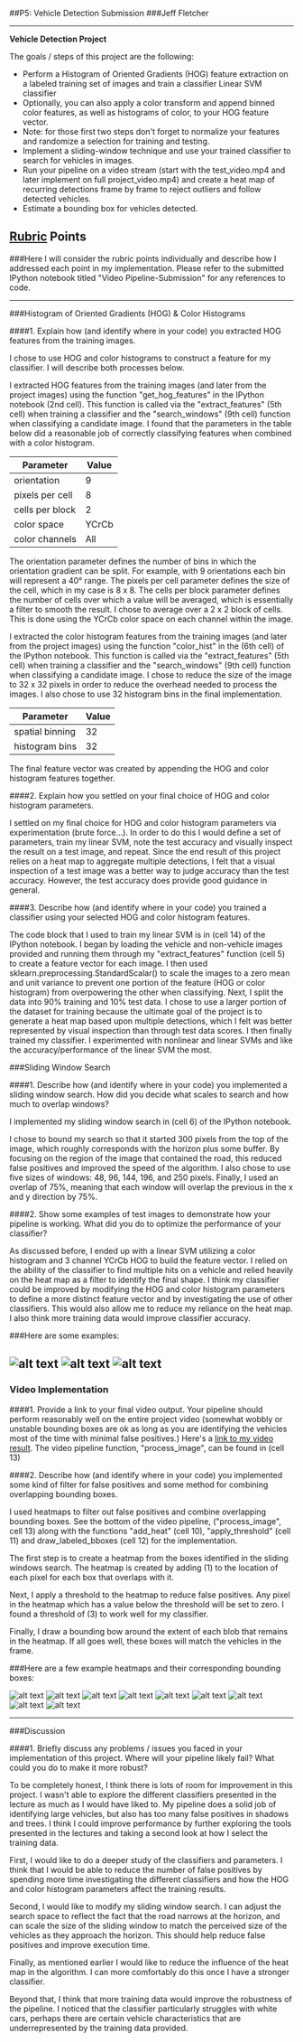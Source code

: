##P5: Vehicle Detection Submission
###Jeff Fletcher

---

**Vehicle Detection Project**

The goals / steps of this project are the following:

* Perform a Histogram of Oriented Gradients (HOG) feature extraction on a labeled training set of images and train a classifier Linear SVM classifier
* Optionally, you can also apply a color transform and append binned color features, as well as histograms of color, to your HOG feature vector. 
* Note: for those first two steps don't forget to normalize your features and randomize a selection for training and testing.
* Implement a sliding-window technique and use your trained classifier to search for vehicles in images.
* Run your pipeline on a video stream (start with the test_video.mp4 and later implement on full project_video.mp4) and create a heat map of recurring detections frame by frame to reject outliers and follow detected vehicles.
* Estimate a bounding box for vehicles detected.

[//]: # (Image References)
[image1]: ./output_images/test1_sliding.jpg
[image2]: ./output_images/test3_sliding.jpg
[image3]: ./output_images/test6_sliding.jpg
[image4]: ./output_images/test1_heatmap.jpg
[image5]: ./output_images/test1_final.jpg
[image6]: ./output_images/test3_heatmap.jpg
[image7]: ./output_images/test3_final.jpg
[image8]: ./output_images/test6_heatmap.jpg
[image9]: ./output_images/test6_final.jpg
[video1]: ./output_images/project_video_labeled.mp4

## [Rubric](https://review.udacity.com/#!/rubrics/513/view) Points
###Here I will consider the rubric points individually and describe how I addressed each point in my implementation. Please refer to the submitted IPython notebook titled "Video Pipeline-Submission" for any references to code.  

---
###Histogram of Oriented Gradients (HOG) & Color Histograms

####1. Explain how (and identify where in your code) you extracted HOG features from the training images.

I chose to use HOG and color histograms to construct a feature for my classifier. I will describe both processes below.

I extracted HOG features from the training images (and later from the project images) using the function "get_hog_features" in the IPython notebook (2nd cell). This function is called via the "extract_features" (5th cell) when training a classifier and the "search_windows" (9th cell) function when classifying a candidate image.  I found that the parameters in the table below did a reasonable job of correctly classifying features when combined with a color histogram. 

|Parameter      |Value|
|---------------|-----|
|orientation    |9    |
|pixels per cell|8    |
|cells per block|2    |
|color space    |YCrCb|
|color channels |All  |

The orientation parameter defines the number of bins in which the orientation gradient can be split. For example, with 9 orientations each bin will represent a 40&deg; range. The pixels per cell parameter defines the size of the cell, which in my case is 8 x 8. The cells per block parameter defines the number of cells over which a value will be averaged, which is essentially a filter to smooth the result. I chose to average over a 2 x 2 block of cells. This is done using the YCrCb color space on each channel within the image.

I extracted the color histogram features from the training images (and later from the project images) using the function "color_hist" in the (6th cell) of the IPython notebook. This function is called via the "extract_features" (5th cell) when training a classifier and the "search_windows" (9th cell) function when classifying a candidate image. I chose to reduce the size of the image to 32 x 32 pixels in order to reduce the overhead needed to process the images. I also chose to use 32 histogram bins in the final implementation.

|Parameter      |Value|
|---------------|-----|
|spatial binning|32   |
|histogram bins |32   |

The final feature vector was created by appending the HOG and color histogram features together.

####2. Explain how you settled on your final choice of HOG and color histogram parameters.

I settled on my final choice for HOG and color histogram parameters via experimentation (brute force...). In order to do this I would define a set of parameters, train my linear SVM, note the test accuracy and visually inspect the result on a test image, and repeat. Since the end result of this project relies on a heat map to aggregate multiple detections, I felt that a visual inspection of a test image was a better way to judge accuracy than the test accuracy. However, the test accuracy does provide good guidance in general.

####3. Describe how (and identify where in your code) you trained a classifier using your selected HOG and color histogram features.

The code block that I used to train my linear SVM is in (cell 14) of the IPython notebook. I began by loading the vehicle and non-vehicle images provided and running them through my "extract_features" function (cell 5) to create a feature vector for each image. I then used sklearn.preprocessing.StandardScalar() to scale the images to a zero mean and unit variance to prevent one portion of the feature (HOG or color histogram) from overpowering the other when classifying. Next, I split the data into 90% training and 10% test data. I chose to use a larger portion of the dataset for training because the ultimate goal of the project is to generate a heat map based upon multiple detections, which I felt was better represented by visual inspection than through test data scores. I then finally trained my classifier. I experimented with nonlinear and linear SVMs and like the accuracy/performance of the linear SVM the most.

###Sliding Window Search

####1. Describe how (and identify where in your code) you implemented a sliding window search.  How did you decide what scales to search and how much to overlap windows?

I implemented my sliding window search in (cell 6) of the IPython notebook.

I chose to bound my search so that it started 300 pixels from the top of the image, which roughly corresponds with the horizon plus some buffer. By focusing on the region of the image that contained the road, this reduced false positives and improved the speed of the algorithm. I also chose to use five sizes of windows: 48, 96, 144, 196, and 250 pixels. Finally, I used an overlap of 75%, meaning that each window will overlap the previous in the x and y direction by 75%.

####2. Show some examples of test images to demonstrate how your pipeline is working.  What did you do to optimize the performance of your classifier?

As discussed before, I ended up with a linear SVM utilizing a color histogram and 3 channel YCrCb HOG to build the feature vector. I relied on the ability of the classifier to find multiple hits on a vehicle and relied heavily on the heat map as a filter to identify the final shape. I think my classifier could be improved by modifying the HOG and color histogram parameters to define a more distinct feature vector and by investigating the use of other classifiers. This would also allow me to reduce my reliance on the heat map. I also think more training data would improve classifier accuracy.

###Here are some examples:

![alt text][image1]
![alt text][image2]
![alt text][image3]
---

### Video Implementation

####1. Provide a link to your final video output.  Your pipeline should perform reasonably well on the entire project video (somewhat wobbly or unstable bounding boxes are ok as long as you are identifying the vehicles most of the time with minimal false positives.)
Here's a [link to my video result](./output_images/project_video_labeled.mp4). The video pipeline function, "process_image", can be found in (cell 13)


####2. Describe how (and identify where in your code) you implemented some kind of filter for false positives and some method for combining overlapping bounding boxes.

I used heatmaps to filter out false positives and combine overlapping bounding boxes. See the bottom of the video pipeline, ("process_image", cell 13) along with the functions "add_heat" (cell 10), "apply_threshold" (cell 11) and draw_labeled_bboxes (cell 12) for the implementation. 

The first step is to create a heatmap from the boxes identified in the sliding windows search. The heatmap is created by adding (1) to the location of each pixel for each box that overlaps with it.

Next, I apply a threshold to the heatmap to reduce false positives. Any pixel in the heatmap which has a value below the threshold will be set to zero. I found a threshold of (3) to work well for my classifier.

Finally, I draw a bounding bow around the extent of each blob that remains in the heatmap. If all goes well, these boxes will match the vehicles in the frame.

###Here are a few example heatmaps and their corresponding bounding boxes:

![alt text][image1]
![alt text][image4]
![alt text][image5]
![alt text][image2]
![alt text][image6]
![alt text][image7]
![alt text][image3]
![alt text][image8]
![alt text][image9]


---

###Discussion

####1. Briefly discuss any problems / issues you faced in your implementation of this project.  Where will your pipeline likely fail?  What could you do to make it more robust?

To be completely honest, I think there is lots of room for improvement in this project. I wasn't able to explore the different classifiers presented in the lecture as much as I would have liked to. My pipeline does a solid job of identifying large vehicles, but also has too many false positives in shadows and trees. I think I could improve performance by further exploring the tools presented in the lectures and taking a second look at how I select the training data.

First, I would like to do a deeper study of the classifiers and parameters. I think that I would be able to reduce the number of false positives by spending more time investigating the different classifiers and how the HOG and color histogram parameters affect the training results.

Second, I would like to modify my sliding window search. I can adjust the search space to reflect the fact that the road narrows at the horizon, and can scale the size of the sliding window to match the perceived size of the vehicles as they approach the horizon. This should help reduce false positives and improve execution time.

Finally, as mentioned earlier I would like to reduce the influence of the heat map in the algorithm. I can more comfortably do this once I have a stronger classifier.

Beyond that, I think that more training data would improve the robustness of the pipeline. I noticed that the classifier particularly struggles with white cars, perhaps there are certain vehicle characteristics that are underrepresented by the training data provided.


